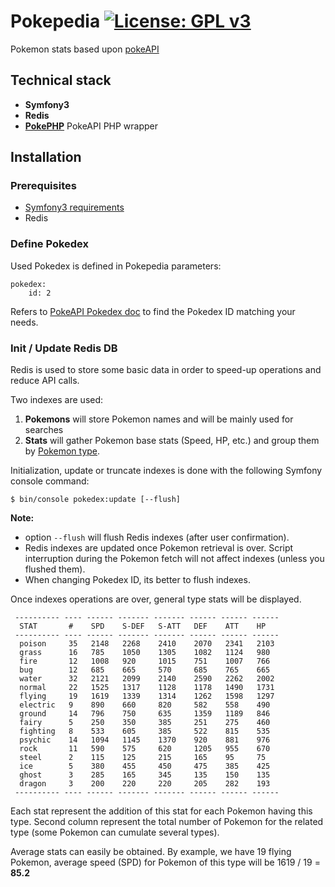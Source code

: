 # Pokepedia [![License: GPL v3](https://img.shields.io/badge/License-GPL%20v3-blue.svg)](http://www.gnu.org/licenses/gpl-3.0)

Pokemon stats based upon [pokeAPI](http://pokeapi.co/) 
 
## Technical stack

* **Symfony3**
* **Redis**
* **[PokePHP](https://github.com/danrovito/pokephp)** PokeAPI PHP wrapper

## Installation

### Prerequisites

* [Symfony3 requirements](http://symfony.com/doc/current/reference/requirements.html)
* Redis

### Define Pokedex

Used Pokedex is defined in Pokepedia parameters: 
```
pokedex:
    id: 2
```
Refers to [PokeAPI Pokedex doc](http://pokeapi.co/docsv2/#pokedexes) to find the Pokedex ID matching your needs.

### Init / Update Redis DB
Redis is used to store some basic data in order to speed-up operations and reduce API calls.

Two indexes are used:
1) **Pokemons** will store Pokemon names and will be mainly used for searches
2) **Stats** will gather Pokemon base stats (Speed, HP, etc.) and group them by [Pokemon type](http://bulbapedia.bulbagarden.net/wiki/Type).

Initialization, update or truncate indexes is done with the following Symfony console command:
```
$ bin/console pokedex:update [--flush]
```

**Note:** 
* option `--flush` will flush Redis indexes (after user confirmation).
* Redis indexes are updated once Pokemon retrieval is over. Script interruption during the Pokemon fetch will not affect indexes (unless you flushed them).
* When changing Pokedex ID, its better to flush indexes.

Once indexes operations are over, general type stats will be displayed.

```
 ---------- ---- ------ ------- ------- ------ ------ ------ 
  STAT       #    SPD    S-DEF   S-ATT   DEF    ATT    HP    
 ---------- ---- ------ ------- ------- ------ ------ ------ 
  poison     35   2148   2268    2410    2070   2341   2103  
  grass      16   785    1050    1305    1082   1124   980   
  fire       12   1008   920     1015    751    1007   766   
  bug        12   685    665     570     685    765    665   
  water      32   2121   2099    2140    2590   2262   2002  
  normal     22   1525   1317    1128    1178   1490   1731  
  flying     19   1619   1339    1314    1262   1598   1297  
  electric   9    890    660     820     582    558    490   
  ground     14   796    750     635     1359   1189   846   
  fairy      5    250    350     385     251    275    460   
  fighting   8    533    605     385     522    815    535   
  psychic    14   1094   1145    1370    920    881    976   
  rock       11   590    575     620     1205   955    670   
  steel      2    115    125     215     165    95     75    
  ice        5    380    455     450     475    385    425   
  ghost      3    285    165     345     135    150    135   
  dragon     3    200    220     220     205    282    193   
 ---------- ---- ------ ------- ------- ------ ------ ------ 
```

Each stat represent the addition of this stat for each Pokemon having this type. Second column represent the total number of Pokemon for the related type (some Pokemon can cumulate several types).

Average stats can easily be obtained. By example, we have 19 flying Pokemon, average speed (SPD) for Pokemon of this type will be 1619 / 19 = **85.2**

